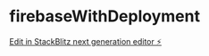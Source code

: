# firebaseWithDeployment

[Edit in StackBlitz next generation editor ⚡️](https://stackblitz.com/~/github.com/FaziHamza/firebaseWithDeployment)